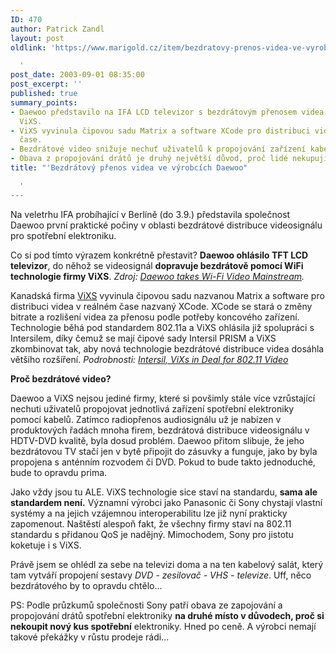 ```yaml
---
ID: 470
author: Patrick Zandl
layout: post
oldlink: 'https://www.marigold.cz/item/bezdratovy-prenos-videa-ve-vyrobcich-daewoo

  '
post_date: 2003-09-01 08:35:00
post_excerpt: ''
published: true
summary_points:
- Daewoo představilo na IFA LCD televizor s bezdrátovým přenosem videa pomocí WiFi
  ViXS.
- ViXS vyvinula čipovou sadu Matrix a software XCode pro distribuci videa v reálném
  čase.
- Bezdrátové video snižuje nechuť uživatelů k propojování zařízení kabely.
- Obava z propojování drátů je druhý největší důvod, proč lidé nekupují novou elektroniku.
title: "'Bezdrátový přenos videa ve výrobcích Daewoo"

  '
---
```


Na veletrhu IFA probíhající v Berlíně (do 3.9.) představila společnost Daewoo první praktické počiny v oblasti bezdrátové distribuce videosignálu pro spotřební elektroniku. 
<p>
Co si pod tímto výrazem konkrétně přestavit? <STRONG>Daewoo ohlásilo TFT LCD televizor</STRONG>, do něhož se videosignál <STRONG>dopravuje bezdrátově pomocí WiFi technologie firmy ViXS</STRONG>. <EM>Zdroj: </EM><A href="http://www.wi-fiplanet.com/news/article.php/3070521" target=_blank><EM>Daewoo takes Wi-Fi Video Mainstream</EM></A><EM>.</EM>
<p>
Kanadská firma <A href="http://www.vixs.com/" target=_blank>ViXS</A> vyvinula čipovou sadu nazvanou Matrix a software pro distribuci videa v reálném čase nazvaný XCode. XCode se stará o změny bitrate a rozlišení videa za přenosu podle potřeby koncového zařízení. Technologie běhá pod standardem 802.11a a ViXS ohlásila již spolupráci s Intersilem, díky čemuž se mají čipové sady Intersil PRISM a ViXS zkombinovat tak, aby nová technologie bezdrátové distribuce videa dosáhla většího rozšíření. <EM>Podrobnosti: </EM><A href="http://www.wi-fiplanet.com/news/article.php/2229651"><EM>Intersil, ViXs in Deal for 802.11 Video</EM> </A>
<p>
<STRONG>Proč bezdrátové video?</STRONG> 
<p>
Daewoo a ViXS nejsou jediné firmy, které si povšimly stále více vzrůstající nechuti uživatelů propojovat jednotlivá zařízení spotřební elektroniky pomocí kabelů. Zatímco radiopřenos audiosignálu už je nabízen v produktových řadách mnoha firem, bezdrátová distribuce videosignálu v HDTV-DVD kvalitě, byla dosud problém. Daewoo přitom slibuje, že jeho bezdrátovou TV stačí jen v bytě připojit do zásuvky a funguje, jako by byla propojena s anténním rozvodem či DVD. Pokud to bude takto jednoduché, bude to opravdu prima. 
<p>
Jako vždy jsou tu ALE. ViXS technologie sice staví na standardu, <STRONG>sama ale standardem není.</STRONG> Významní výrobci jako Panasonic či Sony chystají vlastní systémy a na jejich vzájemnou interoperabilitu lze již nyní prakticky zapomenout. Naštěstí alespoň fakt, že všechny firmy staví na 802.11 standardu s přidanou QoS je nadějný. Mimochodem, Sony pro jistotu koketuje i s ViXS. 
<p>
Právě jsem se ohlédl za sebe na televizi doma a na ten kabelový salát, který tam vytváří propojení sestavy <EM>DVD - zesilovač - VHS - televize</EM>. Uff, něco bezdrátového by to opravdu chtělo... 
<p>
PS: Podle průzkumů společnosti Sony patří obava ze zapojování a propojování drátů spotřební elektroniky <STRONG>na druhé místo v důvodech, proč si nekoupit nový kus spotřební</STRONG> elektroniky. Hned po ceně. A výrobci nemají takové překážky v růstu prodeje rádi...</p>